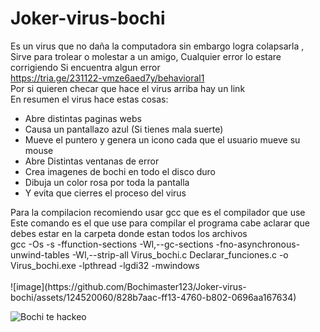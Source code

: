 # Joker-virus-bochi


Es un virus que no daña la computadora sin embargo logra colapsarla ,
Sirve para trolear o molestar a un amigo,
Cualquier error lo estare corrigiendo Si encuentra algun error
<br>
https://tria.ge/231122-vmze6aed7y/behavioral1
<br>
Por si quieren checar que hace el virus arriba hay un link 
<br>
En resumen el virus hace estas cosas:
<br>
<ul>
  <li>Abre distintas paginas webs</li>
  <li>Causa un pantallazo azul (Si tienes mala suerte)</li>
  <li>Mueve el puntero y genera un icono cada que el usuario mueve su mouse</li>
  <li>Abre Distintas ventanas de error</li>
  <li>Crea imagenes de bochi en todo el disco duro</li>
  <li>Dibuja un color rosa por toda la pantalla</li>
  <li>Y evita que cierres el proceso del virus</li>
</ul>
Para la compilacion recomiendo usar gcc que es el compilador que use 
<br>
Este comando es el que use para compilar el programa cabe aclarar que debes estar en la carpeta donde estan todos los archivos
<br>
gcc -Os -s -ffunction-sections -Wl,--gc-sections -fno-asynchronous-unwind-tables -Wl,--strip-all Virus_bochi.c Declarar_funciones.c -o Virus_bochi.exe -lpthread -lgdi32 -mwindows
<br>
<br>
![image](https://github.com/Bochimaster123/Joker-virus-bochi/assets/124520060/828b7aac-ff13-4760-b802-0696aa167634)

![Bochi te hackeo](https://github.com/Bochimaster123/Joker-virus-bochi/assets/124520060/03896466-ffe8-40ad-8d19-aef717f99fcc)
